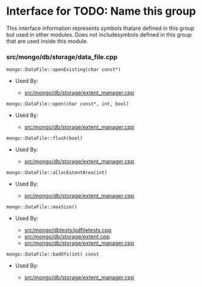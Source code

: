 
# Interface for TODO: Name this group
This interface information represents symbols thatare defined in this group but used in other modules.  Does not includesymbols defined in this group that are used inside this module.

### src/mongo/db/storage/data\_file.cpp

<div></div>

    mongo::DataFile::openExisting(char const*)

- Used By:

    - [src/mongo/db/storage/extent\_manager.cpp](../../../storage/storage\_layer\_structure)

<div></div>

    mongo::DataFile::open(char const*, int, bool)

- Used By:

    - [src/mongo/db/storage/extent\_manager.cpp](../../../storage/storage\_layer\_structure)

<div></div>

    mongo::DataFile::flush(bool)

- Used By:

    - [src/mongo/db/storage/extent\_manager.cpp](../../../storage/storage\_layer\_structure)

<div></div>

    mongo::DataFile::allocExtentArea(int)

- Used By:

    - [src/mongo/db/storage/extent\_manager.cpp](../../../storage/storage\_layer\_structure)

<div></div>

    mongo::DataFile::maxSize()

- Used By:

    - [src/mongo/dbtests/pdfiletests.cpp](../../../tests/unit\_tests)
    - [src/mongo/db/storage/extent.cpp](../../../storage/storage\_layer\_structure)
    - [src/mongo/db/storage/extent\_manager.cpp](../../../storage/storage\_layer\_structure)

<div></div>

    mongo::DataFile::badOfs(int) const

- Used By:

    - [src/mongo/db/storage/extent\_manager.cpp](../../../storage/storage\_layer\_structure)
